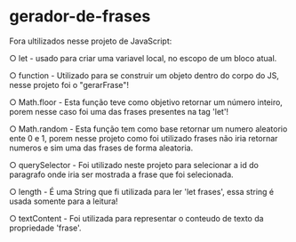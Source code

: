 # gerador-de-frases

Fora ultilizados nesse projeto de JavaScript:

○ let - usado para criar uma variavel local, no escopo de um bloco atual.

○ function - Utilizado para se construir um objeto dentro do corpo do JS, nesse projeto foi o "gerarFrase"!

○ Math.floor - Esta função teve como objetivo retornar um número inteiro, porem nesse caso foi uma das frases presentes na tag 'let'!

○ Math.random - Esta função tem como base retornar um numero aleatorio ente 0 e 1, porem nesse projeto como foi utilizado frases não iria retornar numeros e sim uma das frases de forma aleatoria.

○ querySelector - Foi utilizado neste projeto para selecionar a id do paragrafo onde iria ser mostrada a frase que foi selecionada.

○ length - É uma String que fi utilizada para ler 'let frases', essa string é usada somente para a leitura!

○ textContent - Foi utilizada para representar o conteudo de texto da propriedade 'frase'.
